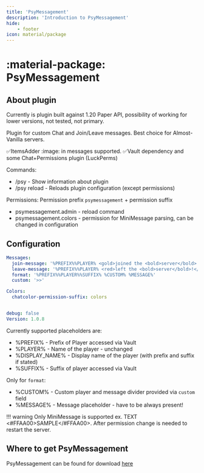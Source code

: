 ```yaml
---
title: 'PsyMessagement'
description: 'Introduction to PsyMessagement'
hide:
    - footer
icon: material/package
---
```


# :material-package: PsyMessagement
## About plugin
Currently is plugin built against 1.20 Paper API, possibility of working for lower versions, not tested, not primary.

Plugin for custom Chat and Join/Leave messages.
Best choice for Almost-Vanilla servers.

✅ItemsAdder :image: in messages supported.
✅Vault dependency and some Chat+Permissions plugin (LuckPerms)

Commands:

* /psy - Show information about plugin
* /psy reload - Reloads plugin configuration (except permissions)

Permissions:
Permission prefix `psymessagement` + permission suffix

* psymessagement.admin - reload command
* psymessagement.colors - permission for MiniMessage parsing, can be changed in configuration

## Configuration

```yml
Messages:
  join-message: '%PREFIX%%PLAYER% <gold>joined the <bold>server</bold>!</gold>'
  leave-message: '%PREFIX%%PLAYER% <red>left the <bold>server</bold>!</red>'
  format: '%PREFIX%%PLAYER%%SUFFIX% %CUSTOM% %MESSAGE%'
  custom: '>>'

Colors:
  chatcolor-permission-suffix: colors


debug: false
Version: 1.0.8
```

Currently supported placeholders are:

* %PREFIX% - Prefix of Player accessed via Vault
* %PLAYER% - Name of the player - unchanged
* %DISPLAY_NAME% - Display name of the player (with prefix and suffix if stated)
* %SUFFIX% - Suffix of player accessed via Vault

Only for `format`:

* %CUSTOM% - Custom player and message divider provided via `custom` field
* %MESSAGE% - Message placeholder - have to be always present!

!!! warning
    Only MiniMessage is supported ex. <gold><bold>TEXT</gold></bold> <#FFAA00>SAMPLE</#FFAA00>. After permission change is needed to restart the server.

## Where to get PsyMessagement
PsyMessagement can be found for download [here](https://modrinth.com/plugin/psymessagement)